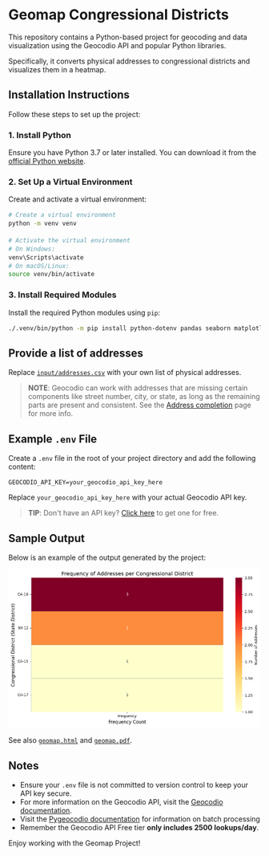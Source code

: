 # Geomap Congressional Districts

This repository contains a Python-based project for geocoding and data visualization using the Geocodio API and popular Python libraries.

Specifically, it converts physical addresses to congressional districts and visualizes them in a heatmap.

## Installation Instructions

Follow these steps to set up the project:

### 1. Install Python
Ensure you have Python 3.7 or later installed. You can download it from the [official Python website](https://www.python.org/downloads/).

### 2. Set Up a Virtual Environment
Create and activate a virtual environment:

```bash
# Create a virtual environment
python -m venv venv

# Activate the virtual environment
# On Windows:
venv\Scripts\activate
# On macOS/Linux:
source venv/bin/activate
```

### 3. Install Required Modules
Install the required Python modules using `pip`:

```bash
./.venv/bin/python -m pip install python-dotenv pandas seaborn matplotlib pygeocodio
```

## Provide a list of addresses

Replace [`input/addresses.csv`](input/addresses.csv) with your own list of physical addresses.

> **NOTE**: Geocodio can work with addresses that are missing certain components like street number, city, or state, as long as the remaining parts are present and consistent. See the [Address completion](https://www.geocod.io/guides/address-completion/#:~:text=You%20can%20submit%20full%20addresses,%2C%20state%2C%20zip%20and%20county.) page for more info.

## Example `.env` File

Create a `.env` file in the root of your project directory and add the following content:

```env
GEOCODIO_API_KEY=your_geocodio_api_key_here
```

Replace `your_geocodio_api_key_here` with your actual Geocodio API key.

> **TIP**: Don't have an API key? [Click here](https://www.geocod.io/free-geocoding/) to get one for free.

## Sample Output

Below is an example of the output generated by the project:

![Sample Output](output/output.png)

See also [`geomap.html`](output/geomap.html) and [`geomap.pdf`](output/geomap.pdf).

## Notes
- Ensure your `.env` file is not committed to version control to keep your API key secure.
- For more information on the Geocodio API, visit the [Geocodio documentation](https://www.geocod.io/docs/).
- Visit the [Pygeocodio documentation](https://pygeocodio.readthedocs.io/en/latest/geocode.html#batch-geocoding) for information on batch processing
- Remember the Geocodio API Free tier **only includes 2500 lookups/day**.

Enjoy working with the Geomap Project!
